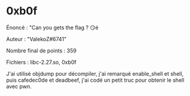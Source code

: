 # 0xb0f

Énoncé : "Can you gets the flag ? 😏é

Auteur : "ValekoZ#6741"

Nombre final de points : 359

Fichiers : libc-2.27.so, 0xb0f

J'ai utilisé objdump pour décompiler, j'ai remarqué enable_shell et shell, puis cafedec0de et deadbeef, j'ai codé un petit truc pour obtenir le shell avec pwn.

